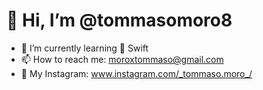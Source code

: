 # 👋 Hi, I’m @tommasomoro8
- 🌱 I’m currently learning  Swift
- 📫 How to reach me: moroxtommaso@gmail.com
- 👀 My Instagram: www.instagram.com/_tommaso.moro_/
